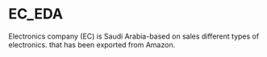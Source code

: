 # EC_EDA
Electronics company (EC) is Saudi Arabia-based on sales different types of electronics.
that has been exported from Amazon.